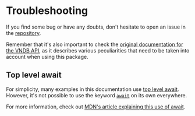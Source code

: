 # Troubleshooting

If you find some bug or have any doubts, don't hesitate to open an issue in the [repository](https://github.com/ferreira-tb/vndb/issues).

Remember that it's also important to check the [original documentation for the VNDB API](https://api.vndb.org/kana), as it describes various peculiarities that need to be taken into account when using this package.

## Top level await

For simplicity, many examples in this documentation use [top level await](https://developer.mozilla.org/en-US/docs/Web/JavaScript/Reference/Operators/await#top_level_await). However, it's not possible to use the keyword [`await`](https://developer.mozilla.org/en-US/docs/Web/JavaScript/Reference/Operators/await) on its own everywhere.

For more information, check out [MDN's article explaining this use of await](https://developer.mozilla.org/en-US/docs/Web/JavaScript/Guide/Modules#top_level_await).

